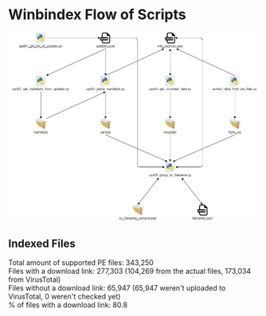 # Winbindex Flow of Scripts

![winbindex-scripts-flow.png](winbindex-scripts-flow.png)

## Indexed Files

<!--FileStats-->
Total amount of supported PE files: 343,250  
Files with a download link: 277,303 (104,269 from the actual files, 173,034 from VirusTotal)  
Files without a download link: 65,947 (65,947 weren't uploaded to VirusTotal, 0 weren't checked yet)  
% of files with a download link: 80.8  
<!--/FileStats-->
